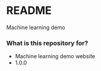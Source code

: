 # README #

Machine learning demo

### What is this repository for? ###

* Machine learning demo website
* 1.0.0 